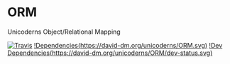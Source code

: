 # ORM
Unicoderns Object/Relational Mapping

[![Travis](https://travis-ci.org/unicoderns/ORM.svg?branch=master)](https://travis-ci.org/unicoderns/ORM)
[!Dependencies(https://david-dm.org/unicoderns/ORM.svg)](https://david-dm.org/unicoderns/ORM/)
[!Dev Dependencies(https://david-dm.org/unicoderns/ORM/dev-status.svg)](https://david-dm.org/unicoderns/ORM/)
